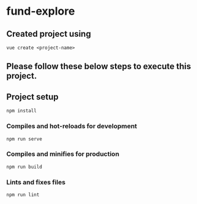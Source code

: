 # fund-explore

## Created project using 
```
vue create <project-name>
```

## Please follow these below steps to execute this project.

## Project setup
```
npm install
```

### Compiles and hot-reloads for development
```
npm run serve
```

### Compiles and minifies for production
```
npm run build
```

### Lints and fixes files
```
npm run lint
```

